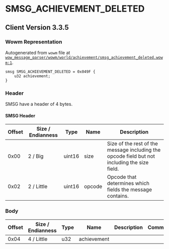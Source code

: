 # SMSG_ACHIEVEMENT_DELETED

## Client Version 3.3.5

### Wowm Representation

Autogenerated from `wowm` file at [`wow_message_parser/wowm/world/achievement/smsg_achievement_deleted.wowm:1`](https://github.com/gtker/wow_messages/tree/main/wow_message_parser/wowm/world/achievement/smsg_achievement_deleted.wowm#L1).
```rust,ignore
smsg SMSG_ACHIEVEMENT_DELETED = 0x049F {
    u32 achievement;
}
```
### Header

SMSG have a header of 4 bytes.

#### SMSG Header

| Offset | Size / Endianness | Type   | Name   | Description |
| ------ | ----------------- | ------ | ------ | ----------- |
| 0x00   | 2 / Big           | uint16 | size   | Size of the rest of the message including the opcode field but not including the size field.|
| 0x02   | 2 / Little        | uint16 | opcode | Opcode that determines which fields the message contains.|

### Body

| Offset | Size / Endianness | Type | Name | Description | Comment |
| ------ | ----------------- | ---- | ---- | ----------- | ------- |
| 0x04 | 4 / Little | u32 | achievement |  |  |

